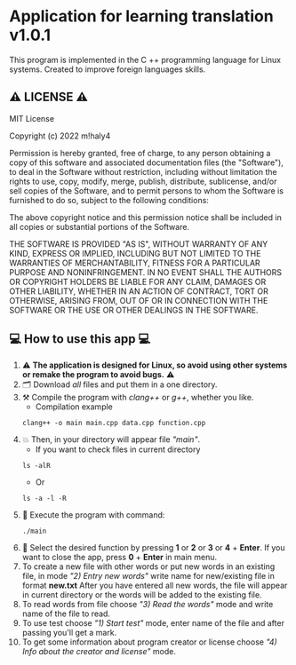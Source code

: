 # Application for learning translation v1.0.1
This program is implemented in the C ++ programming language for Linux systems. Created to improve foreign languages skills.

## ⚠️ LICENSE ⚠️
MIT License

Copyright (c) 2022 m!haly4

Permission is hereby granted, free of charge, to any person obtaining a copy
of this software and associated documentation files (the "Software"), to deal
in the Software without restriction, including without limitation the rights
to use, copy, modify, merge, publish, distribute, sublicense, and/or sell
copies of the Software, and to permit persons to whom the Software is
furnished to do so, subject to the following conditions:

The above copyright notice and this permission notice shall be included in all
copies or substantial portions of the Software.

THE SOFTWARE IS PROVIDED "AS IS", WITHOUT WARRANTY OF ANY KIND, EXPRESS OR
IMPLIED, INCLUDING BUT NOT LIMITED TO THE WARRANTIES OF MERCHANTABILITY,
FITNESS FOR A PARTICULAR PURPOSE AND NONINFRINGEMENT. IN NO EVENT SHALL THE
AUTHORS OR COPYRIGHT HOLDERS BE LIABLE FOR ANY CLAIM, DAMAGES OR OTHER
LIABILITY, WHETHER IN AN ACTION OF CONTRACT, TORT OR OTHERWISE, ARISING FROM,
OUT OF OR IN CONNECTION WITH THE SOFTWARE OR THE USE OR OTHER DEALINGS IN THE
SOFTWARE.

## 💻 How to use this app 💻

1) ⚠️ **The application is designed for Linux, so avoid using other systems or remake the program to avoid bugs.** ⚠️
2) 🗂️ Download *all* files and put them in a one directory.
3) ⚒️ Compile the program with *clang++* or *g++*, whether you like.
    - Сompilation example
    ```
    clang++ -o main main.cpp data.cpp function.cpp
    ```
4) 💥 Then, in your directory will appear file *"main"*.
    - If you want to check files in current directory
    ```
    ls -alR
    ```
    - Or
    ```
    ls -a -l -R
    ```
5) 🌠 Execute the program with command:
    ```
    ./main
    ```
6) 👷 Select the desired function by pressing **1** or **2** or **3** or **4** + **Enter**. If you want to close the app, press **0** + **Enter** in main menu.
7) To create a new file with other words or put new words in an existing file, in mode *"2) Entry new words"* write name for new/existing file in format **new.txt** After you have entered all new words, the file will appear in current directory or the words will be added to the existing file.
8) To read words from file choose *"3) Read the words"* mode and write name of the file to read.
9) To use test choose *"1) Start test"* mode, enter name of the file and after passing you'll get a mark.
10) To get some information about program creator or license choose *"4) Info about the creator and license"* mode.
